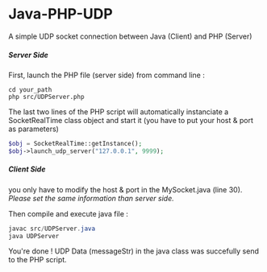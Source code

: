 Java-PHP-UDP
============

A simple UDP socket connection between Java (Client) and PHP (Server)

##### Server Side

First, launch the PHP file (server side) from command line :

```
cd your_path
php src/UDPServer.php
```

The last two lines of the PHP script will automatically instanciate a SocketRealTime class object and start it (you have to put your host & port as parameters)

```php
$obj = SocketRealTime::getInstance();
$obj->launch_udp_server("127.0.0.1", 9999);
```


##### Client Side

you only have to modify the host & port in the MySocket.java (line 30). 
*Please set the same information than server side.*

Then compile and execute java file :

```java
javac src/UDPServer.java
java UDPServer
```

You're done ! UDP Data (messageStr) in the java class was succefully send to the PHP script.

